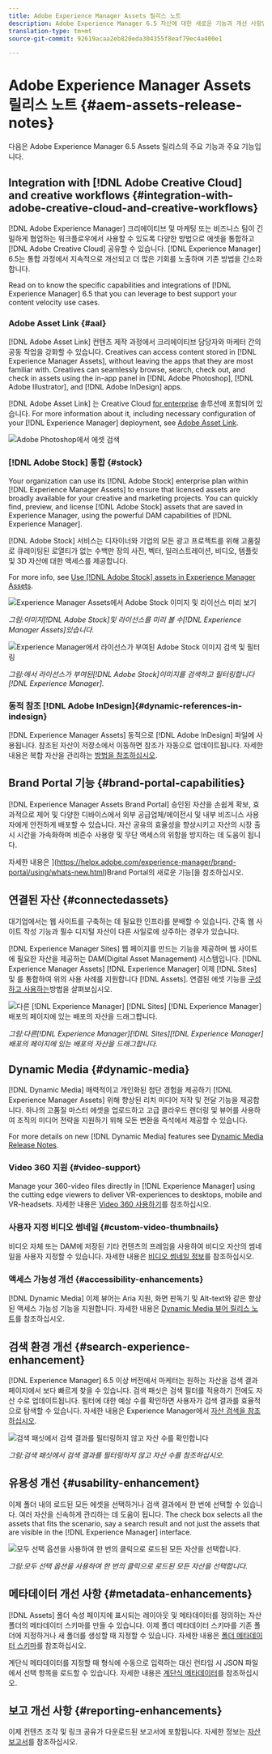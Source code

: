 ```yaml
---
title: Adobe Experience Manager Assets 릴리스 노트
description: Adobe Experience Manager 6.5 자산에 대한 새로운 기능과 개선 사항입니다.
translation-type: tm+mt
source-git-commit: 92619acaa2eb820eda304355f8eaf79ec4a400e1

---
```



# Adobe Experience Manager Assets 릴리스 노트 {#aem-assets-release-notes}

다음은 Adobe Experience Manager 6.5 Assets 릴리스의 주요 기능과 주요 기능입니다.

## Integration with [!DNL Adobe Creative Cloud] and creative workflows {#integration-with-adobe-creative-cloud-and-creative-workflows}

[!DNL Adobe Experience Manager] 크리에이티브 및 마케팅 또는 비즈니스 팀이 긴밀하게 협업하는 워크플로우에서 사용할 수 있도록 다양한 방법으로 에셋을 통합하고 [!DNL Adobe Creative Cloud] 공유할 수 있습니다. [!DNL Experience Manager] 6.5는 통합 과정에서 지속적으로 개선되고 더 많은 기회를 노출하며 기존 방법을 간소화합니다.

Read on to know the specific capabilities and integrations of [!DNL Experience Manager] 6.5 that you can leverage to best support your content velocity use cases.

### Adobe Asset Link {#aal}

[!DNL Adobe Asset Link] 컨텐츠 제작 과정에서 크리에이티브 담당자와 마케터 간의 공동 작업을 강화할 수 있습니다. Creatives can access content stored in [!DNL Experience Manager Assets], without leaving the apps that they are most familiar with. Creatives can seamlessly browse, search, check out, and check in assets using the in-app panel in [!DNL Adobe Photoshop], [!DNL Adobe Illustrator], and [!DNL Adobe InDesign] apps.

[!DNL Adobe Asset Link] 는 Creative Cloud [for enterprise](https://www.adobe.com/creativecloud/business/enterprise.html) 솔루션에 포함되어 있습니다. For more information about it, including necessary configuration of your [!DNL Experience Manager] deployment, see [Adobe Asset Link](https://helpx.adobe.com/enterprise/using/adobe-asset-link.html).

![Adobe Photoshop에서 에셋 검색](assets/asset_search_photoshop.png)

### [!DNL Adobe Stock] 통합 {#stock}

Your organization can use its [!DNL Adobe Stock] enterprise plan within [!DNL Experience Manager Assets] to ensure that licensed assets are broadly available for your creative and marketing projects. You can quickly find, preview, and license [!DNL Adobe Stock] assets that are saved in Experience Manager, using the powerful DAM capabilities of [!DNL Experience Manager].

[!DNL Adobe Stock] 서비스는 디자이너와 기업의 모든 광고 프로젝트를 위해 고품질로 큐레이팅된 로열티가 없는 수백만 장의 사진, 벡터, 일러스트레이션, 비디오, 템플릿 및 3D 자산에 대한 액세스를 제공합니다.

For more info, see [Use [!DNL Adobe Stock] assets in Experience Manager Assets](/help/assets/aem-assets-adobe-stock.md).

![Experience Manager Assets에서 Adobe Stock 이미지 및 라이선스 미리 보기](assets/stock_image_preview_license_options.png)

*그림:이미지[!DNL Adobe Stock]및 라이선스를 미리 볼 수[!DNL Experience Manager Assets]있습니다.*

![Experience Manager에서 라이선스가 부여된 Adobe Stock 이미지 검색 및 필터링](assets/aem-search-filters2.jpg)

*그림:에서 라이선스가 부여된[!DNL Adobe Stock]이미지를 검색하고 필터링합니다[!DNL Experience Manager].*

### 동적 참조 [!DNL Adobe InDesign]{#dynamic-references-in-indesign}

[!DNL Experience Manager Assets] 동적으로 [!DNL Adobe InDesign] 파일에 사용됩니다. 참조된 자산이 저장소에서 이동하면 참조가 자동으로 업데이트됩니다. 자세한 내용은 복합 자산을 관리하는 [방법을 참조하십시오](/help/assets/managing-linked-subassets.md).

## Brand Portal 기능 {#brand-portal-capabilities}

[!DNL Experience Manager Assets Brand Portal] 승인된 자산을 손쉽게 확보, 효과적으로 제어 및 다양한 디바이스에서 외부 공급업체/에이전시 및 내부 비즈니스 사용자에게 안전하게 배포할 수 있습니다. 자산 공유의 효율성을 향상시키고 자산의 시장 출시 시간을 가속화하며 비준수 사용량 및 무단 액세스의 위함을 방지하는 데 도움이 됩니다.

자세한 내용은 ](https://helpx.adobe.com/experience-manager/brand-portal/using/whats-new.html)Brand Portal의 새로운 기능[을 참조하십시오.

## 연결된 자산 {#connectedassets}

대기업에서는 웹 사이트를 구축하는 데 필요한 인프라를 분배할 수 있습니다. 간혹 웹 사이트 작성 기능과 필수 디지털 자산이 다른 사일로에 상주하는 경우가 있습니다.

[!DNL Experience Manager Sites] 웹 페이지를 만드는 기능을 제공하며 웹 사이트에 필요한 자산을 제공하는 DAM(Digital Asset Management) 시스템입니다. [!DNL Experience Manager Assets] [!DNL Experience Manager] 이제 [!DNL Sites] 및 를 통합하여 위의 사용 사례를 지원합니다 [!DNL Assets]. 연결된 에셋 기능을 [구성하고 사용하는](/help/assets/use-assets-across-connected-assets-instances.md)방법을 살펴보십시오.

![다른 [!DNL Experience Manager] [!DNL Sites] [!DNL Experience Manager] 배포의 페이지에 있는 배포의 자산을 드래그합니다.](assets/connected-assets-drag-and-drop-only.gif)

*그림:다른[!DNL Experience Manager][!DNL Sites][!DNL Experience Manager]배포의 페이지에 있는 배포의 자산을 드래그합니다.*

## Dynamic Media {#dynamic-media}

[!DNL Dynamic Media] 매력적이고 개인화된 첨단 경험을 제공하기 [!DNL Experience Manager Assets] 위해 향상된 리치 미디어 저작 및 전달 기능을 제공합니다. 하나의 고품질 마스터 에셋을 업로드하고 고급 클라우드 렌더링 및 뷰어를 사용하여 조직의 미디어 전략을 지원하기 위해 모든 변환을 즉석에서 제공할 수 있습니다.

For more details on new [!DNL Dynamic Media] features see [Dynamic Media Release Notes](https://marketing.adobe.com/resources/help/en_US/s7/release_notes/).

### Video 360 지원 {#video-support}

Manage your 360-video files directly in [!DNL Experience Manager] using the cutting edge viewers to deliver VR-experiences to desktops, mobile and VR-headsets. 자세한 내용은 [Video 360 사용하기](/help/assets/360-video.md)를 참조하십시오.

### 사용자 지정 비디오 썸네일 {#custom-video-thumbnails}

비디오 자체 또는 DAM에 저장된 기타 컨텐츠의 프레임을 사용하여 비디오 자산의 썸네일을 사용자 지정할 수 있습니다. 자세한 내용은 [비디오 썸네일 정보](/help/assets/video.md#about-video-thumbnails-in-dynamic-media-scene-mode)를 참조하십시오.

### 액세스 가능성 개선 {#accessibility-enhancements}

[!DNL Dynamic Media] 이제 뷰어는 Aria 지원, 화면 판독기 및 Alt-text와 같은 향상된 액세스 가능성 기능을 지원합니다. 자세한 내용은 [Dynamic Media 뷰어 릴리스 노트](https://marketing.adobe.com/resources/help/en_US/s7/viewers_ref/index.html)를 참조하십시오.

## 검색 환경 개선 {#search-experience-enhancement}

[!DNL Experience Manager] 6.5 이상 버전에서 마케터는 원하는 자산을 검색 결과 페이지에서 보다 빠르게 찾을 수 있습니다. 검색 패싯은 검색 필터를 적용하기 전에도 자산 수로 업데이트됩니다. 필터에 대한 예상 수를 확인하면 사용자가 검색 결과를 효율적으로 탐색할 수 있습니다. 자세한 내용은 Experience Manager에서 [자산 검색을 참조하십시오](../assets/search-assets.md).

![검색 패싯에서 검색 결과를 필터링하지 않고 자산 수를 확인합니다](/help/assets/assets/asset_search_results_in_facets_filters.png)

*그림:검색 패싯에서 검색 결과를 필터링하지 않고 자산 수를 참조하십시오.*

## 유용성 개선 {#usability-enhancement}

이제 폴더 내의 로드된 모든 에셋을 선택하거나 검색 결과에서 한 번에 선택할 수 있습니다. 여러 자산을 신속하게 관리하는 데 도움이 됩니다. The check box selects all the assets that fits the scenario, say a search result and not just the assets that are visible in the [!DNL Experience Manager] interface.

![모두 선택 옵션을 사용하여 한 번의 클릭으로 로드된 모든 자산을 선택합니다.](assets/select-all-in-aem-assets.gif)

*그림:모두 선택 옵션을 사용하여 한 번의 클릭으로 로드된 모든 자산을 선택합니다.*

## 메타데이터 개선 사항 {#metadata-enhancements}

[!DNL Assets] 폴더 속성 페이지에 표시되는 레이아웃 및 메타데이터를 정의하는 자산 폴더의 메타데이터 스키마를 만들 수 있습니다. 이제 폴더 메타데이터 스키마를 기존 폴더에 지정하거나 새 폴더를 생성할 때 지정할 수 있습니다. 자세한 내용은 [폴더 메타데이터 스키마](/help/assets/folder-metadata-schema.md)를 참조하십시오.

계단식 메타데이터를 지정할 때 형식에 수동으로 입력하는 대신 런타임 시 JSON 파일에서 선택 항목을 로드할 수 있습니다. 자세한 내용은 [계단식 메타데이터](/help/assets/cascading-metadata.md)를 참조하십시오.

## 보고 개선 사항 {#reporting-enhancements}

이제 컨텐츠 조각 및 링크 공유가 다운로드된 보고서에 포함됩니다. 자세한 정보는 [자산 보고서](/help/assets/asset-reports.md)를 참조하십시오.

